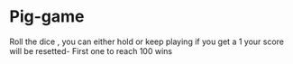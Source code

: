 # Pig-game
Roll the dice , you can either hold or keep playing if you get a 1 your score will be resetted- First one to reach 100 wins

